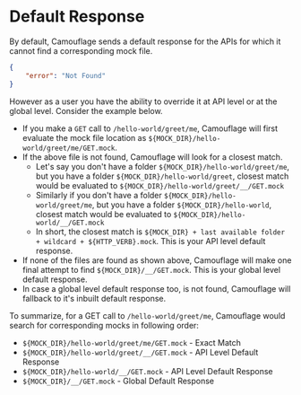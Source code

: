# Default Response

By default, Camouflage sends a default response for the APIs for which it cannot find a corresponding mock file.

```json
{
    "error": "Not Found"
}
```

However as a user you have the ability to override it at API level or at the global level. Consider the example below.

- If you make a `GET` call to `/hello-world/greet/me`, Camouflage will first evaluate the mock file location as `${MOCK_DIR}/hello-world/greet/me/GET.mock`.
- If the above file is not found, Camouflage will look for a closest match.
    * Let's say you don't have a folder `${MOCK_DIR}/hello-world/greet/me`, but you have a folder `${MOCK_DIR}/hello-world/greet`, closest match would be evaluated to `${MOCK_DIR}/hello-world/greet/__/GET.mock`
    * Similarly if you don't have a folder `${MOCK_DIR}/hello-world/greet/me`, but you have a folder `${MOCK_DIR}/hello-world`, closest match would be evaluated to `${MOCK_DIR}/hello-world/__/GET.mock`
    * In short, the closest match is `${MOCK_DIR} + last available folder + wildcard + ${HTTP_VERB}.mock`. This is your API level default response.
- If none of the files are found as shown above, Camouflage will make one final attempt to find `${MOCK_DIR}/__/GET.mock`. This is your global level default response.
- In case a global level default response too, is not found, Camouflage will fallback to it's inbuilt default response.

To summarize, for a GET call to `/hello-world/greet/me`, Camouflage would search for corresponding mocks in following order:

- `${MOCK_DIR}/hello-world/greet/me/GET.mock` - Exact Match
- `${MOCK_DIR}/hello-world/greet/__/GET.mock` - API Level Default Response
- `${MOCK_DIR}/hello-world/__/GET.mock` - API Level Default Response
- `${MOCK_DIR}/__/GET.mock` - Global Default Response